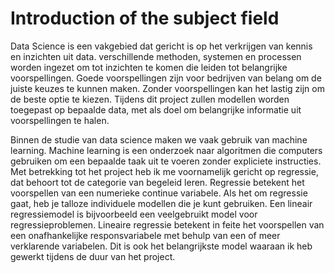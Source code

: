 # Introduction of the subject field

Data Science is een vakgebied dat gericht is op het verkrijgen van kennis en inzichten uit data. verschillende methoden, systemen en processen worden ingezet om tot inzichten te komen die leiden tot belangrijke voorspellingen. Goede voorspellingen zijn voor bedrijven van belang om de juiste keuzes te kunnen maken. Zonder voorspellingen kan het lastig zijn om de beste optie te kiezen. Tijdens dit project zullen modellen worden toegepast op bepaalde data, met als doel om belangrijke informatie uit voorspellingen te halen.

Binnen de studie van data science maken we vaak gebruik van machine learning. Machine learning is een onderzoek naar algoritmen die computers gebruiken om een bepaalde taak uit te voeren zonder expliciete instructies. Met betrekking tot het project heb ik me voornamelijk gericht op regressie, dat behoort tot de categorie van begeleid leren. Regressie betekent het voorspellen van een numerieke continue variabele. Als het om regressie gaat, heb je talloze individuele modellen die je kunt gebruiken. Een lineair regressiemodel is bijvoorbeeld een veelgebruikt model voor regressieproblemen. Lineaire regressie betekent in feite het voorspellen van een onafhankelijke responsvariabele met behulp van een of meer verklarende variabelen. Dit is ook het belangrijkste model waaraan ik heb gewerkt tijdens de duur van het project.
